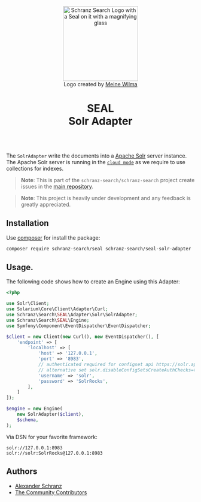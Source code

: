 <div align="center">
    <img alt="Schranz Search Logo with a Seal on it with a magnifying glass" src="https://avatars.githubusercontent.com/u/120221538?s=400&v=6" width="200" height="200">
</div>

<div align="center">Logo created by <a href="https://cargocollective.com/meinewilma">Meine Wilma</a></div>

<h1 align="center">SEAL <br /> Solr Adapter</h1>

<br />
<br />

The `SolrAdapter` write the documents into a [Apache Solr](https://github.com/apache/solr) server instance. The Apache Solr server is running in the [`cloud mode`](https://solr.apache.org/guide/solr/latest/getting-started/tutorial-solrcloud.html) as we require to use collections for indexes.

> **Note**:
> This is part of the `schranz-search/schranz-search` project create issues in the [main repository](https://github.com/schranz-search/schranz-search).

> **Note**:
> This project is heavily under development and any feedback is greatly appreciated.

## Installation

Use [composer](https://getcomposer.org/) for install the package:

```bash
composer require schranz-search/seal schranz-search/seal-solr-adapter
```

## Usage.

The following code shows how to create an Engine using this Adapter:

```php
<?php

use Solr\Client;
use Solarium\Core\Client\Adapter\Curl;
use Schranz\Search\SEAL\Adapter\Solr\SolrAdapter;
use Schranz\Search\SEAL\Engine;
use Symfony\Component\EventDispatcher\EventDispatcher;

$client = new Client(new Curl(), new EventDispatcher(), [
    'endpoint' => [
        'localhost' => [
            'host' => '127.0.0.1',
            'port' => '8983',
            // authenticated required for configset api https://solr.apache.org/guide/8_9/configsets-api.html
            // alternative set solr.disableConfigSetsCreateAuthChecks=true in your server setup
            'username' => 'solr',
            'password' => 'SolrRocks',
        ],
    ]
]);

$engine = new Engine(
    new SolrAdapter($client),
    $schema,
);
```

Via DSN for your favorite framework:

```env
solr://127.0.0.1:8983
solr://solr:SolrRocks@127.0.0.1:8983
```

## Authors

- [Alexander Schranz](https://github.com/alexander-schranz/)
- [The Community Contributors](https://github.com/schranz-search/schranz-search/graphs/contributors)
